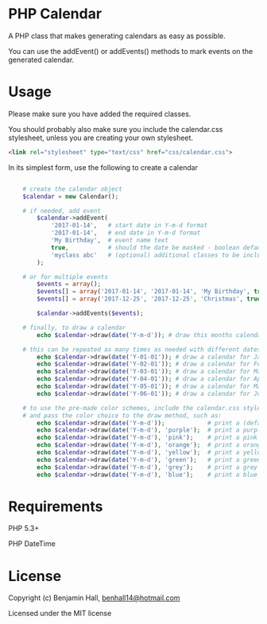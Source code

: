 # PHP Calendar
A PHP class that makes generating calendars as easy as possible.

You can use the addEvent() or addEvents() methods to mark events on the generated calendar.

# Usage
Please make sure you have added the required classes.

You should probably also make sure you include the calendar.css stylesheet, unless you are creating your own stylesheet.
```html
<link rel="stylesheet" type="text/css" href="css/calendar.css">
```

In its simplest form, use the following to create a calendar

```php

    # create the calendar object
    $calendar = new Calendar();

    # if needed, add event
        $calendar->addEvent(
            '2017-01-14',   # start date in Y-m-d format
            '2017-01-14',   # end date in Y-m-d format
            'My Birthday',  # event name text
            true,           # should the date be masked - boolean default true
            'myclass abc'   # (optional) additional classes to be included on the event days
        );

    # or for multiple events
        $events = array();
        $events[] = array('2017-01-14', '2017-01-14', 'My Birthday', true, 'myclass abc');
        $events[] = array('2017-12-25', '2017-12-25', 'Christmas', true);

        $calendar->addEvents($events);

    # finally, to draw a calendar
        echo $calendar->draw(date('Y-m-d')); # draw this months calendar

    # this can be repeated as many times as needed with different dates passed, such as:
        echo $calendar->draw(date('Y-01-01')); # draw a calendar for January this year
        echo $calendar->draw(date('Y-02-01')); # draw a calendar for February this year
        echo $calendar->draw(date('Y-03-01')); # draw a calendar for March this year
        echo $calendar->draw(date('Y-04-01')); # draw a calendar for April this year
        echo $calendar->draw(date('Y-05-01')); # draw a calendar for May this year
        echo $calendar->draw(date('Y-06-01')); # draw a calendar for June this year

    # to use the pre-made color schemes, include the calendar.css stylesheet 
    # and pass the color choice to the draw method, such as:
        echo $calendar->draw(date('Y-m-d'));            # print a (default) turquoise calendar
        echo $calendar->draw(date('Y-m-d'), 'purple');  # print a purple calendar
        echo $calendar->draw(date('Y-m-d'), 'pink');    # print a pink calendar
        echo $calendar->draw(date('Y-m-d'), 'orange');  # print a orange calendar
        echo $calendar->draw(date('Y-m-d'), 'yellow');  # print a yellow calendar
        echo $calendar->draw(date('Y-m-d'), 'green');   # print a green calendar
        echo $calendar->draw(date('Y-m-d'), 'grey');    # print a grey calendar
        echo $calendar->draw(date('Y-m-d'), 'blue');    # print a blue calendar

```

# Requirements
PHP 5.3+

PHP DateTime

# License
Copyright (c) Benjamin Hall, benhall14@hotmail.com

Licensed under the MIT license
